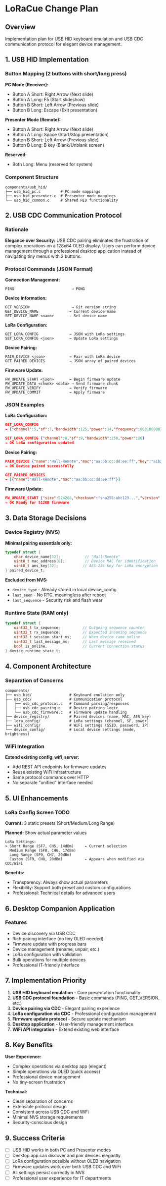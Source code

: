 # LoRaCue Change Plan

## Overview

Implementation plan for USB HID keyboard emulation and USB CDC communication protocol for elegant device management.

## 1. USB HID Implementation

### Button Mapping (2 buttons with short/long press)

**PC Mode (Receiver):**

- Button A Short: Right Arrow (Next slide)
- Button A Long: F5 (Start slideshow)
- Button B Short: Left Arrow (Previous slide)
- Button B Long: Escape (Exit presentation)

**Presenter Mode (Remote):**

- Button A Short: Right Arrow (Next slide)
- Button A Long: Space (Start/Stop presentation)
- Button B Short: Left Arrow (Previous slide)
- Button B Long: B key (Blank/Unblank screen)

**Reserved:**

- Both Long: Menu (reserved for system)

### Component Structure

```plaintext
components/usb_hid/
├── usb_hid_pc.c         # PC mode mappings
├── usb_hid_presenter.c  # Presenter mode mappings
└── usb_hid_common.c     # Shared HID functionality
```

## 2. USB CDC Communication Protocol

### Rationale

**Elegance over Security:** USB CDC pairing eliminates the frustration of complex operations on a 128x64 OLED display. Users can perform device management through a professional desktop application instead of navigating tiny menus with 2 buttons.

### Protocol Commands (JSON Format)

**Connection Management:**

```plaintext
PING                          → PONG
```

**Device Information:**

```plaintext
GET_VERSION                   → Git version string
GET_DEVICE_NAME              → Current device name
SET_DEVICE_NAME <name>       → Set device name
```

**LoRa Configuration:**

```paintext
GET_LORA_CONFIG              → JSON with LoRa settings
SET_LORA_CONFIG <json>       → Update LoRa settings
```

**Device Pairing:**

```
PAIR_DEVICE <json>           → Pair with LoRa device
GET_PAIRED_DEVICES           → JSON array of paired devices
```

**Firmware Update:**

```
FW_UPDATE_START <json>       → Begin firmware update
FW_UPDATE_DATA <chunk> <data> → Send firmware chunk
FW_UPDATE_VERIFY             → Verify firmware
FW_UPDATE_COMMIT             → Apply firmware
```

### JSON Examples

**LoRa Configuration:**

```json
GET_LORA_CONFIG
→ {"channel":5,"sf":7,"bandwidth":125,"power":14,"frequency":868100000}

SET_LORA_CONFIG {"channel":8,"sf":9,"bandwidth":250,"power":20}
→ OK LoRa configuration updated
```

**Device Pairing:**

```json
PAIR_DEVICE {"name":"Hall-Remote","mac":"aa:bb:cc:dd:ee:ff","key":"a1b2c3d4..."}
→ OK Device paired successfully

GET_PAIRED_DEVICES
→ [{"name":"Hall-Remote","mac":"aa:bb:cc:dd:ee:ff"}]
```

**Firmware Update:**

```json
FW_UPDATE_START {"size":524288,"checksum":"sha256:abc123...","version":"v1.2.3"}
→ OK Ready for 512KB firmware
```

## 3. Data Storage Decisions

### Device Registry (NVS)

**Minimal pairing essentials only:**

```c
typedef struct {
    char device_name[32];           // "Hall-Remote"
    uint8_t mac_address[6];         // Device MAC for identification
    uint8_t aes_key[32];           // AES-256 key for LoRa encryption
} paired_device_t;
```

**Excluded from NVS:**

- `device_type` - Already stored in local device_config
- `last_seen` - No RTC, meaningless after reboot
- `last_sequence` - Security risk and flash wear

### Runtime State (RAM only)

```c
typedef struct {
    uint32_t tx_sequence;          // Outgoing sequence counter
    uint32_t rx_sequence;          // Expected incoming sequence
    uint32_t session_start_ms;     // When device came online
    uint32_t last_message_ms;      // Last message received
    bool is_online;                // Current connection status
} device_runtime_state_t;
```

## 4. Component Architecture

### Separation of Concerns

```
components/
├── usb_hid/                 # Keyboard emulation only
├── usb_cdc/                 # Communication protocol
│   ├── usb_cdc_protocol.c   # Command parsing/responses
│   ├── usb_cdc_pairing.c    # Device pairing logic
│   └── usb_cdc_firmware.c   # Firmware update handling
├── device_registry/         # Paired devices (name, MAC, AES key)
├── lora_config/             # LoRa settings (channel, SF, power)
├── wifi_config/             # WiFi settings (SSID, password, IP)
└── device_config/           # Local device settings (mode, brightness)
```

### WiFi Integration

**Extend existing config_wifi_server:**

- Add REST API endpoints for firmware updates
- Reuse existing WiFi infrastructure
- Same protocol commands over HTTP
- No separate "unified" interface needed

## 5. UI Enhancements

### LoRa Config Screen TODO

**Current:** 3 static presets (Short/Medium/Long Range)

**Planned:** Show actual parameter values

```
LoRa Settings:
> Short Range (SF7, CH5, 14dBm)     ← Current selection
  Medium Range (SF8, CH6, 17dBm)
  Long Range (SF9, CH7, 20dBm)
  Custom (SF9, CH8, 20dBm)          ← Appears when modified via CDC/WiFi
```

**Benefits:**

- Transparency: Always show actual parameters
- Flexibility: Support both preset and custom configurations
- Professional: Technical details for advanced users

## 6. Desktop Companion Application

### Features

- Device discovery via USB CDC
- Rich pairing interface (no tiny OLED needed)
- Firmware update with progress bars
- Device management (rename, unpair, etc.)
- LoRa configuration with validation
- Bulk operations for multiple devices
- Professional IT-friendly interface

## 7. Implementation Priority

1. **USB HID keyboard emulation** - Core presentation functionality
2. **USB CDC protocol foundation** - Basic commands (PING, GET_VERSION, etc.)
3. **Device pairing via CDC** - Elegant pairing experience
4. **LoRa configuration via CDC** - Professional configuration management
5. **Firmware update protocol** - Secure update mechanism
6. **Desktop application** - User-friendly management interface
7. **WiFi API integration** - Extend existing web interface

## 8. Key Benefits

**User Experience:**

- Complex operations via desktop app (elegant)
- Simple operations via OLED (quick access)
- Professional device management
- No tiny-screen frustration

**Technical:**

- Clean separation of concerns
- Extensible protocol design
- Consistent across USB CDC and WiFi
- Minimal NVS storage requirements
- Security-conscious design

## 9. Success Criteria

- [ ] USB HID works in both PC and Presenter modes
- [ ] Desktop app can discover and pair devices elegantly
- [ ] LoRa configuration possible without OLED navigation
- [ ] Firmware updates work over both USB CDC and WiFi
- [ ] All settings persist correctly in NVS
- [ ] Professional user experience for IT departments
